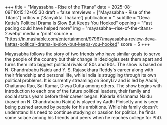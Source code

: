 +++
title = "Mayasabha - Rise of the Titans"
date = 2025-08-09T10:15:12+05:30
draft = false
mreviews = ["Mayasabha - Rise of the Titans"]
critics = ['Sanyukta Thakare']
publication = ''
subtitle = "Deva Katta's Political Drama Is Slow But Keeps You Hooked"
opening = "Fast pacing could have helped more"
img = 'mayasabha--rise-of-the-titans-2.webp'
media = 'print'
source = "https://in.mashable.com/entertainment/97967/mayasabha-review-deva-kattas-political-drama-is-slow-but-keeps-you-hooked"
score = 5
+++

Mayasabha follows the story of two friends who have similar goals to serve the people of the country but their change in ideologies sets them apart and turns them into biggest political rivals of 80s and 90s. The show is based on N. Chandrababu Naidu and Y. S. Rajasekhara Reddy's career along with their friendship and personal life, while India is struggling through its own political problems. It is currently streaming on SonyLiv and is led by Aadhi, Chaitanya Rao, Sai Kumar, Divya Dutta among others. The show begins with introduction to each one of the future political leaders, their family and social status years before their career began. Kakarla Krishnama Naidu (based on N. Chandrababu Naidu) is played by Aadhi Pinisetty and is seen being pushed around by people for his ambitions. While his family doesn't understand his need to continue studying or passion for politics, he finds some solace among his friends and peers when he reaches college for PhD.
